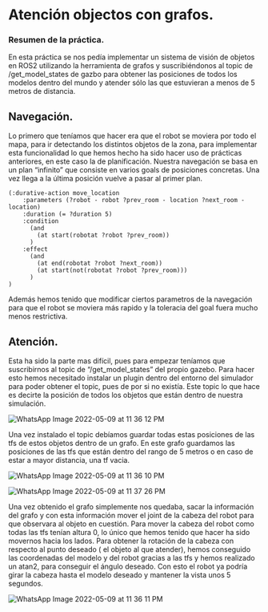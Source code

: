 # Atención objectos con grafos.

### Resumen de la práctica.
En esta práctica se nos pedía implementar un sistema de visión de objetos en ROS2 utilizando la herramienta de grafos y suscribiéndonos al topic de /get_model_states de gazbo para obtener las posiciones de todos los modelos dentro del mundo y atender sólo las que estuvieran a menos de 5 metros de distancia.


## Navegación.
Lo primero que teníamos que hacer era que el robot se moviera por todo el mapa, para ir detectando los distintos objetos de la zona, para implementar esta funcionalidad lo que hemos hecho ha sido hacer uso de prácticas anteriores, en este caso la de planificación.
Nuestra navegación se basa en un plan “infinito” que consiste en varios goals de posiciones concretas. Una vez llega a la última posición vuelve a pasar al primer plan.
```
(:durative-action move_location
    :parameters (?robot - robot ?prev_room - location ?next_room - location)
    :duration (= ?duration 5)
    :condition 
      (and
        (at start(robotat ?robot ?prev_room))
      )
    :effect 
      (and  
        (at end(robotat ?robot ?next_room))
        (at start(not(robotat ?robot ?prev_room)))
      )
)
```
Además hemos tenido que modificar ciertos parametros de la navegación para que el robot se moviera más rapido y la toleracia del goal fuera mucho menos restrictiva.


## Atención.
Esta ha sido la parte mas difícil, pues para empezar teníamos que suscribirnos al topic de “/get_model_states” del propio gazebo. Para hacer esto hemos necesitado instalar un plugin dentro del entorno del simulador para poder obtener el topic, pues de por si no existía. Este topic lo que hace es decirte la posición de todos los objetos que están dentro de nuestra simulación.

![WhatsApp Image 2022-05-09 at 11 36 12 PM](https://user-images.githubusercontent.com/73531592/167507706-a49950b0-d766-407e-8571-20861923c202.jpeg)

Una vez instalado el topic debíamos guardar todas estas posiciones de las tfs de estos objetos dentro de un grafo. En este grafo guardamos las posiciones de las tfs que están dentro del rango de 5 metros o en caso de estar a mayor distancia, una tf vacia.

![WhatsApp Image 2022-05-09 at 11 36 10 PM](https://user-images.githubusercontent.com/73531592/167507362-60f453ad-22e2-462a-b6a9-70ac85cc4719.jpeg)

![WhatsApp Image 2022-05-09 at 11 37 26 PM](https://user-images.githubusercontent.com/73531592/167507397-15ec6c63-e596-4e45-a8cf-d1db78f032b5.jpeg)

Una vez obtenido el grafo simplemente nos quedaba, sacar la información del grafo y con esta información mover el joint de la cabeza del robot para que observara al objeto en cuestión.
Para mover la cabeza del robot como todas las tfs tenían altura 0, lo único que hemos tenido que hacer ha sido movernos hacia los lados. Para obtener la rotación de la cabeza con respecto al punto deseado ( el objeto al que atender), hemos conseguido las coordenadas del modelo y del robot gracias a las tfs y hemos realizado un atan2, para conseguir el ángulo deseado.
Con esto el robot ya podría girar la cabeza hasta el modelo deseado y mantener la vista unos 5 segundos.

![WhatsApp Image 2022-05-09 at 11 36 11 PM](https://user-images.githubusercontent.com/73531592/167507720-30ad07df-fdd2-4779-ae5d-bfd6db0e3937.jpeg)
